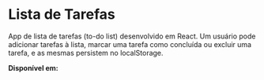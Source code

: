 # Lista de Tarefas

App de lista de tarefas (to-do list) desenvolvido em React. Um usuário pode adicionar tarefas à lista, marcar uma tarefa como concluída ou excluir uma tarefa, e as mesmas persistem no localStorage.

**Disponível em:** 